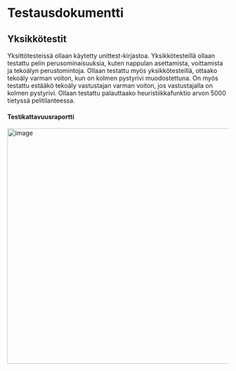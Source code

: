 # Testausdokumentti
## Yksikkötestit
Yksittötesteissä ollaan käytetty unittest-kirjastoa. Yksikkötesteillä ollaan testattu pelin perusominaisuuksia, kuten nappulan asettamista, voittamista ja tekoälyn perustomintoja.
Ollaan testattu myös yksikkötesteillä, ottaako tekoäly varman voiton, kun on kolmen pystyrivi muodostettuna.
On myös testattu estääkö tekoäly vastustajan varman voiton, jos vastustajalla on kolmen pystyrivi.
Ollaan testattu palauttaako heuristiikkafunktio arvon 5000 tietyssä pelitilanteessa. 

#### Testikattavuusraportti
<img width="1534" height="536" alt="image" src="https://github.com/user-attachments/assets/cffa57bb-666b-410e-a212-d4d17ba2265e" />

